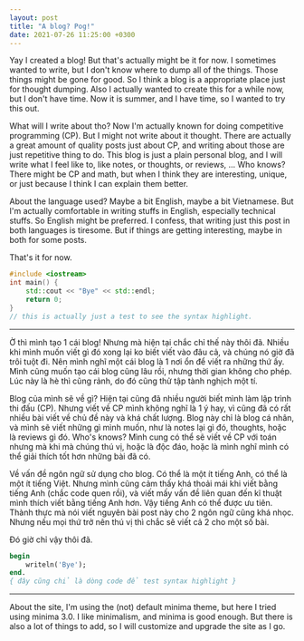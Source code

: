```yaml
---
layout: post
title: "A blog? Pog!"
date: 2021-07-26 11:25:00 +0300
---
```


Yay I created a blog! But that's actually might be it for now. I sometimes wanted to write, but
I don't know where to dump all of the things. Those things might be gone for good. So I think 
a blog is a appropriate place just for thought dumping. Also I actually wanted to create this
for a while now, but I don't have time. Now it is summer, and I have time, so I wanted to try
this out.

What will I write about tho? Now I'm actually known for doing competitive programming (CP). But
I might not write about it thought. There are actually a great amount of quality posts just about
CP, and writing about those are just repetitive thing to do. This blog is just a plain personal
blog, and I will write what I feel like to, like notes, or thoughts, or reviews, ... Who knows?
There might be CP and math, but when I think they are interesting, unique, or just because I think
I can explain them better.

About the language used? Maybe a bit English, maybe a bit Vietnamese. But I'm actually comfortable in
writing stuffs in English, especially technical stuffs. So English might be preferred. I confess,
that writing just this post in both languages is tiresome. But if things are getting interesting,
 maybe in both for some posts. 

That's it for now.

```c++
#include <iostream>
int main() {
    std::cout << "Bye" << std::endl;
    return 0;
}
// this is actually just a test to see the syntax highlight.
```

---

Ờ thì mình tạo 1 cái blog! Nhưng mà hiện tại chắc chỉ thế này thôi đã. Nhiều khi mình muốn viết
gì đó xong lại ko biết viết vào đâu cả, và chúng nó giờ đã trôi tuột đi. Nên mình nghĩ một cái 
blog là 1 nơi ổn để viết ra những thứ ấy. Mình cũng muốn tạo cái blog cũng lâu rồi, nhưng 
thời gian không cho phép. Lúc này là hè thì cũng rảnh, do đó cũng thử tập tành nghịch một tí.

Blog của mình sẽ về gì? Hiện tại cũng đã nhiều người biết mình làm lập trình thi đấu (CP). Nhưng
viết về CP mình không nghĩ là 1 ý hay, vì cũng đã có rất nhiều bài viết về chủ đề này và 
khá chất lượng. Blog này chỉ là blog cá nhân, và mình sẽ viết những gì mình muốn, như là notes 
lại gì đó, thoughts, hoặc là reviews gì đó. Who's knows? Mình cung có thể sẽ viết về CP với toán
nhưng mà khi mà chúng thú vị, hoặc là độc đáo, hoặc là mình nghĩ mình có thể giải thích tốt hơn
những bài đã có.

Về vấn đề ngôn ngữ sử dụng cho blog. Có thể là một ít tiếng Anh, có thể là một ít tiếng Việt.
Nhưng mình cũng cảm thấy khá thoải mái khi viết bằng tiếng Anh (chắc code quen rồi), và viết
mấy vấn đề liên quan đến kĩ thuật mình thích viết bằng tiếng Anh hơn. Vậy tiếng Anh có thể được 
ưu tiên. Thành thực mà nói viết nguyên bài post này cho 2 ngôn ngữ cũng khá nhọc.
Nhưng nếu mọi thứ trở nên thú vị thì chắc sẽ viết cả 2 cho một số bài.

Đó giờ chỉ vậy thôi đã.

```pascal
begin
    writeln('Bye');
end.
{ đây cũng chỉ là dòng code để test syntax highlight }
```

---

About the site, I'm using the (not) default minima theme, but here I tried using minima 3.0. 
I like minimalism, and minima is good enough. But there is also a lot of things to add, so
I will customize and upgrade the site as I go.

